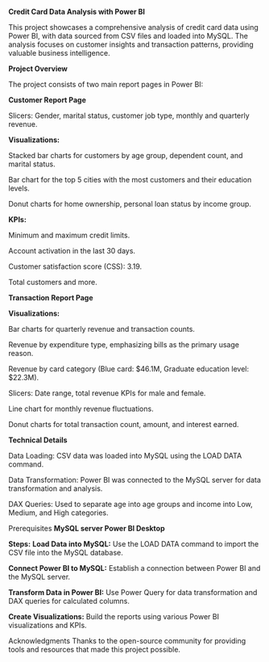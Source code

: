 **Credit Card Data Analysis with Power BI**

This project showcases a comprehensive analysis of credit card data using Power BI, with data sourced from CSV files and loaded into MySQL. The analysis focuses on customer insights and transaction patterns, providing valuable business intelligence.

**Project Overview**

The project consists of two main report pages in Power BI:

**Customer Report Page**

Slicers: Gender, marital status, customer job type, monthly and quarterly revenue.

**Visualizations:**

Stacked bar charts for customers by age group, dependent count, and marital status.

Bar chart for the top 5 cities with the most customers and their education levels.

Donut charts for home ownership, personal loan status by income group.

**KPIs:**

Minimum and maximum credit limits.

Account activation in the last 30 days.

Customer satisfaction score (CSS): 3.19.

Total customers and more.

**Transaction Report Page**

**Visualizations:**

Bar charts for quarterly revenue and transaction counts.

Revenue by expenditure type, emphasizing bills as the primary usage reason.

Revenue by card category (Blue card: $46.1M, Graduate education level: $22.3M).

Slicers: Date range, total revenue KPIs for male and female.

Line chart for monthly revenue fluctuations.

Donut charts for total transaction count, amount, and interest earned.

**Technical Details**

Data Loading: CSV data was loaded into MySQL using the LOAD DATA command.

Data Transformation: Power BI was connected to the MySQL server for data transformation and analysis.

DAX Queries: Used to separate age into age groups and income into Low, Medium, and High categories.


Prerequisites
**MySQL server
Power BI Desktop**

**Steps:**
**Load Data into MySQL:**
Use the LOAD DATA command to import the CSV file into the MySQL database.

**Connect Power BI to MySQL:**
Establish a connection between Power BI and the MySQL server.

**Transform Data in Power BI:**
Use Power Query for data transformation and DAX queries for calculated columns.

**Create Visualizations:**
Build the reports using various Power BI visualizations and KPIs.

Acknowledgments
Thanks to the open-source community for providing tools and resources that made this project possible.
